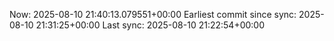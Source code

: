 Now: 2025-08-10 21:40:13.079551+00:00 Earliest commit since sync: 2025-08-10 21:31:25+00:00 Last sync: 2025-08-10 21:22:54+00:00

